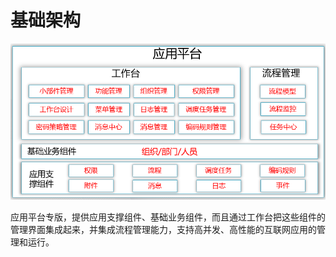 # 基础架构

![](/articles/appspecial/1-/images/structure.png)

应用平台专版，提供应用支撑组件、基础业务组件，而且通过工作台把这些组件的管理界面集成起来，并集成流程管理能力，支持高并发、高性能的互联网应用的管理和运行。